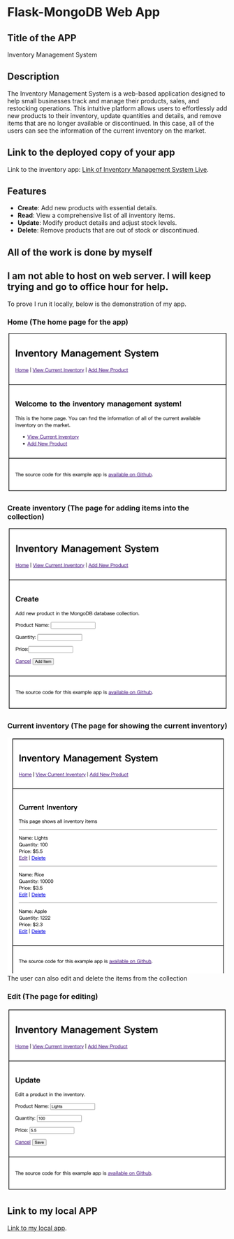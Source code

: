 # Flask-MongoDB Web App

## Title of the APP
Inventory Management System

## Description

The Inventory Management System is a web-based application designed to help small businesses track and manage their products, sales, and restocking operations. This intuitive platform allows users to effortlessly add new products to their inventory, update quantities and details, and remove items that are no longer available or discontinued. In this case, all of the users can see the information of the current inventory on the market.

## Link to the deployed copy of your app
Link to the inventory app: [Link of Inventory Management System Live](https://i6.cims.nyu.edu/~jj3174/7-web-app-MichaelJiang/flask.cgi).

## Features

- **Create**: Add new products with essential details.
- **Read**: View a comprehensive list of all inventory items.
- **Update**: Modify product details and adjust stock levels.
- **Delete**: Remove products that are out of stock or discontinued.

## All of the work is done by myself

## I am not able to host on web server. I will keep trying and go to office hour for help.
To prove I run it locally, below is the demonstration of my app.

### Home (The home page for the app)
![Home](./images/Home.jpg)

### Create inventory (The page for adding items into the collection)
![Create](./images/Create.jpg)

### Current inventory (The page for showing the current inventory)
![inventory](./images/Current_Inventory.jpg)
The user can also edit and delete the items from the collection

### Edit (The page for editing)
![edit](./images/Edit_Delete.jpg)

## Link to my local APP
[Link to my local app](http://127.0.0.1:5020/read).